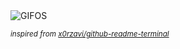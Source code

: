 <div align="justify">
<picture>
    <source media="(prefers-color-scheme: dark)" srcset="https://i.ibb.co/Xk36JF3M/output-gif.gif">
    <source media="(prefers-color-scheme: light)" srcset="https://i.ibb.co/Xk36JF3M/output-gif.gif">
    <img alt="GIFOS" src="https://i.ibb.co/Xk36JF3M/output-gif.gif">
</picture>

<sub><i>inspired from [x0rzavi/github-readme-terminal](https://github.com/x0rzavi/github-readme-terminal)</i></sub>

</div>

<!-- Image deletion URL: https://ibb.co/KzLByVLS/f5244431f5c565c1d440c426edad087e -->